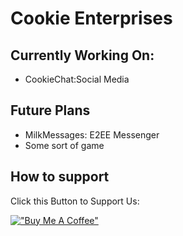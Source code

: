# Cookie Enterprises
## Currently Working On:
- CookieChat:Social Media
## Future Plans
- MilkMessages: E2EE Messenger
- Some sort of game
## How to support
Click this Button to Support Us:

[!["Buy Me A Coffee"](https://www.buymeacoffee.com/assets/img/custom_images/orange_img.png)](https://www.buymeacoffee.com/cookieenterprises)

